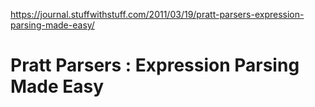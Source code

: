 https://journal.stuffwithstuff.com/2011/03/19/pratt-parsers-expression-parsing-made-easy/



# Pratt Parsers : Expression Parsing Made Easy

